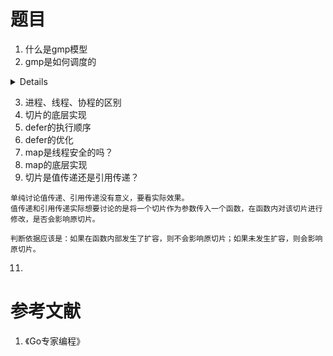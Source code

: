 # 题目

1. 什么是gmp模型
2. gmp是如何调度的

<details>

- 队列轮转
- 系统调用
- 工作量窃取
- 抢占式调度
</details>

3. 进程、线程、协程的区别
4. 切片的底层实现
5. defer的执行顺序
6. defer的优化
7. map是线程安全的吗？
8. map的底层实现
9. 切片是值传递还是引用传递？

```text
单纯讨论值传递、引用传递没有意义，要看实际效果。  
值传递和引用传递实际想要讨论的是将一个切片作为参数传入一个函数，在函数内对该切片进行修改，是否会影响原切片。  

判断依据应该是：如果在函数内部发生了扩容，则不会影响原切片；如果未发生扩容，则会影响原切片。
```

11.

# 参考文献

1. 《Go专家编程》